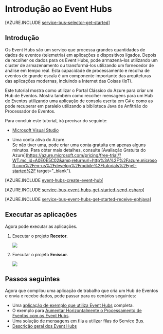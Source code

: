 <properties
    pageTitle="Introdução ao Event Hubs no C# | Microsoft Azure"
    description="Siga este tutorial para começar a utilizar os Hubs de Eventos do Azure; enviando eventos em C# e recebendo os mesmo em Java utilizando o EventProcessorHost."
    services="event-hubs"
    documentationCenter=""
    authors="jtaubensee"
    manager="timlt"
    editor=""/>

<tags
    ms.service="event-hubs"
    ms.workload="na"
    ms.tgt_pltfrm="na"
    ms.devlang="na"
    ms.topic="hero-article"
    ms.date="09/27/2016"
    ms.author="jotaub;sethm"/>


# Introdução ao Event Hubs

[AZURE.INCLUDE [service-bus-selector-get-started](../../includes/service-bus-selector-get-started.md)]

## Introdução

Os Event Hubs são um serviço que processa grandes quantidades de dados de eventos (telemetria) em aplicações e dispositivos ligados. Depois de recolher os dados para os Event Hubs, pode armazená-los utilizando um cluster de armazenamento ou transformá-los utilizando um fornecedor de análise em tempo real. Esta capacidade de processamento e recolha de eventos de grande escala é um componente importante das arquiteturas das aplicações modernas, incluindo a Internet das Coisas (IoT).

Este tutorial mostra como utilizar o Portal Clássico do Azure para criar um Hub de Eventos. Mostra também como recolher mensagens para um Hub de Eventos utilizando uma aplicação de consola escrita em C# e como as pode recuperar em paralelo utilizando a biblioteca Java de Anfitrião do Processador de Eventos.

Para concluir este tutorial, irá precisar do seguinte:

+ [Microsoft Visual Studio](http://visualstudio.com)

+ Uma conta ativa do Azure. <br/>Se não tiver uma, pode criar uma conta gratuita em apenas alguns minutos. Para obter mais detalhes, consulte [Avaliação Gratuita do Azure](https://azure.microsoft.com/pricing/free-trial/?WT.mc_id=A0E0E5C02&amp;returnurl=http%3A%2F%2Fazure.microsoft.com%2Fen-us%2Fdevelop%2Fmobile%2Ftutorials%2Fget-started%2F target="_blank").

[AZURE.INCLUDE [event-hubs-create-event-hub](../../includes/event-hubs-create-event-hub.md)]

[AZURE.INCLUDE [service-bus-event-hubs-get-started-send-csharp](../../includes/service-bus-event-hubs-get-started-send-csharp.md)]

[AZURE.INCLUDE [service-bus-event-hubs-get-started-receive-ephjava](../../includes/service-bus-event-hubs-get-started-receive-ephjava.md)]

## Executar as aplicações

Agora pode executar as aplicações.

1.  Executar o projeto **Recetor**.

    ![][21]

2.  Executar o projeto **Emissor**.

    ![][22]

## Passos seguintes

Agora que compilou uma aplicação de trabalho que cria um Hub de Eventos e envia e recebe dados, pode passar para os cenários seguintes:

- Uma [aplicação de exemplo que utiliza Event Hubs][] completa.
- O exemplo para [Aumentar Horizontalmente o Processamento de Eventos com os Event Hubs][].
- Uma [solução de mensagens em fila][] a utilizar filas do Service Bus.
- [Descrição geral dos Event Hubs][]

<!-- Images. -->
[21]: ./media/event-hubs-csharp-ephjava-getstarted/ephjava.png
[22]: ./media/event-hubs-csharp-ephjava-getstarted/cs-send.png

<!-- Links -->
[Portal Clássico do Azure]: https://manage.windowsazure.com/
[Descrição geral dos Event Hubs]: event-hubs-overview.md
[aplicação de exemplo que utiliza Event Hubs]: https://code.msdn.microsoft.com/Service-Bus-Event-Hub-286fd097
[Aumentar Horizontalmente o Processamento de Eventos com os Event Hubs]: https://code.msdn.microsoft.com/Service-Bus-Event-Hub-45f43fc3
[solução de mensagens em fila]: ../service-bus/service-bus-dotnet-multi-tier-app-using-service-bus-queues.md
 



<!--HONumber=Sep16_HO4-->


